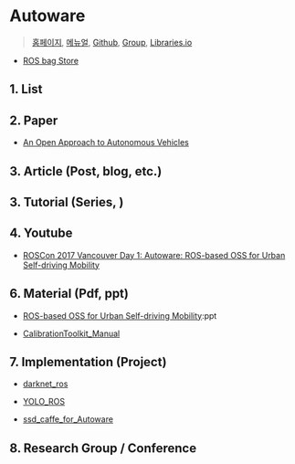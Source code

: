 # Autoware

> [홈페이지](http://tier4.jp), [메뉴얼](https://github.com/CPFL/Autoware-Manuals/blob/master/en/Autoware_UsersManual_v1.1.md), [Github](https://github.com/CPFL/Autoware), [Group](https://groups.google.com/forum/#!forum/autoware), [Libraries.io](https://libraries.io/github/CPFL/Autoware)

- [ROS bag Store](https://rosbag.tier4.jp)

## 1. List



## 2. Paper

- [An Open Approach to Autonomous Vehicles](http://ieeexplore.ieee.org/document/7368032/)


## 3. Article (Post, blog, etc.)



## 3. Tutorial (Series, )



## 4. Youtube

- [ROSCon 2017 Vancouver Day 1: Autoware: ROS-based OSS for Urban Self-driving Mobility](https://vimeo.com/236154004)

## 6. Material (Pdf, ppt)

- [ROS-based OSS for Urban Self-driving Mobility](https://roscon.ros.org/2017/presentations/ROSCon%202017%20Autoware.pdf):ppt

- [CalibrationToolkit_Manual](https://github.com/CPFL/Autoware/blob/6aea989f336561b94e5c29becccbd47228cd17f3/ros/src/sensing/fusion/packages/calibration_camera_lidar/CalibrationToolkit_Manual.pdf)

## 7. Implementation (Project)

- [darknet_ros](https://github.com/yukkysaito/darknet_ros)

- [YOLO_ROS](https://github.com/yukkysaito/yolo_ros)

- [ssd_caffe_for_Autoware](https://github.com/yukkysaito/ssd_caffe_for_Autoware)


## 8. Research Group / Conference 